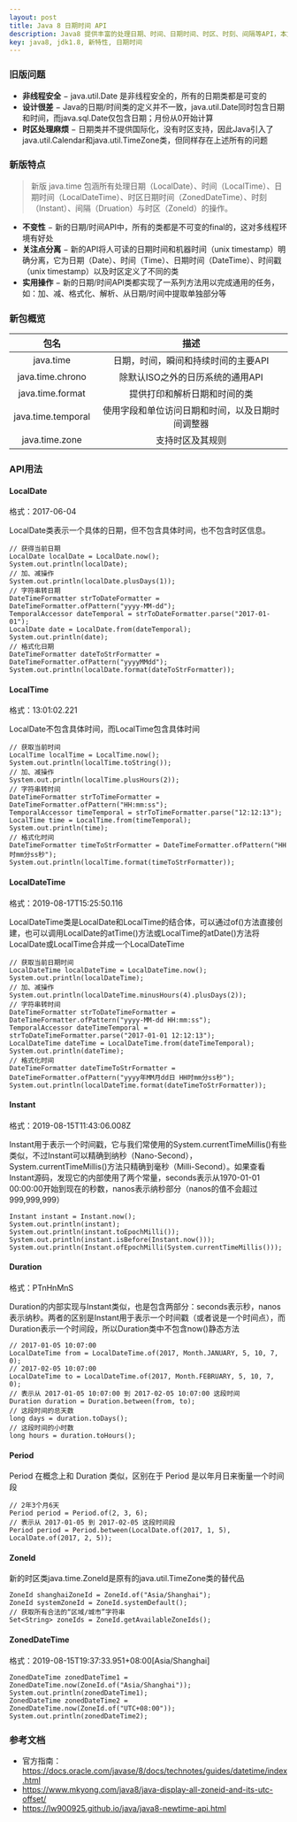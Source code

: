 ```yaml
---
layout: post
title: Java 8 日期时间 API
description: Java8 提供丰富的处理日期、时间、日期时间、时区、时刻、间隔等API，本文做简单总结归纳
key: java8, jdk1.8, 新特性, 日期时间
---
```


### 旧版问题

- **非线程安全** − java.util.Date 是非线程安全的，所有的日期类都是可变的
- **设计很差** − Java的日期/时间类的定义并不一致，java.util.Date同时包含日期和时间，而java.sql.Date仅包含日期；月份从0开始计算
- **时区处理麻烦** − 日期类并不提供国际化，没有时区支持，因此Java引入了java.util.Calendar和java.util.TimeZone类，但同样存在上述所有的问题

### 新版特点
> 新版 java.time 包涵所有处理日期（LocalDate）、时间（LocalTime）、日期时间（LocalDateTime）、时区日期时间（ZonedDateTime）、时刻（Instant）、间隔（Druation）与时区（ZoneId）的操作。

- **不变性** − 新的日期/时间API中，所有的类都是不可变的final的，这对多线程环境有好处
- **关注点分离** − 新的API将人可读的日期时间和机器时间（unix timestamp）明确分离，它为日期（Date）、时间（Time）、日期时间（DateTime）、时间戳（unix timestamp）以及时区定义了不同的类
- **实用操作** − 新的日期/时间API类都实现了一系列方法用以完成通用的任务，如：加、减、格式化、解析、从日期/时间中提取单独部分等

### 新包概览

| 包名 | 描述 |
| :----:| :----: |
| java.time | 日期，时间，瞬间和持续时间的主要API |
| java.time.chrono | 除默认ISO之外的日历系统的通用API |
| java.time.format | 提供打印和解析日期和时间的类 |
| java.time.temporal | 使用字段和单位访问日期和时间，以及日期时间调整器 |
| java.time.zone | 支持时区及其规则 |

### API用法

#### LocalDate
格式：2017-06-04

LocalDate类表示一个具体的日期，但不包含具体时间，也不包含时区信息。

```
// 获得当前日期
LocalDate localDate = LocalDate.now();
System.out.println(localDate);
// 加、减操作
System.out.println(localDate.plusDays(1));
// 字符串转日期
DateTimeFormatter strToDateFormatter = DateTimeFormatter.ofPattern("yyyy-MM-dd");
TemporalAccessor dateTemporal = strToDateFormatter.parse("2017-01-01");
LocalDate date = LocalDate.from(dateTemporal);
System.out.println(date);
// 格式化日期
DateTimeFormatter dateToStrFormatter = DateTimeFormatter.ofPattern("yyyyMMdd");
System.out.println(localDate.format(dateToStrFormatter));
```

#### LocalTime
格式：13:01:02.221

LocalDate不包含具体时间，而LocalTime包含具体时间

```
// 获取当前时间
LocalTime localTime = LocalTime.now();
System.out.println(localTime.toString());
// 加、减操作
System.out.println(localTime.plusHours(2));
// 字符串转时间
DateTimeFormatter strToTimeFormatter = DateTimeFormatter.ofPattern("HH:mm:ss");
TemporalAccessor timeTemporal = strToTimeFormatter.parse("12:12:13");
LocalTime time = LocalTime.from(timeTemporal);
System.out.println(time);
// 格式化时间
DateTimeFormatter timeToStrFormatter = DateTimeFormatter.ofPattern("HH时mm分ss秒");
System.out.println(localTime.format(timeToStrFormatter));
```

#### LocalDateTime
格式：2019-08-17T15:25:50.116

LocalDateTime类是LocalDate和LocalTime的结合体，可以通过of()方法直接创建，也可以调用LocalDate的atTime()方法或LocalTime的atDate()方法将LocalDate或LocalTime合并成一个LocalDateTime

```
// 获取当前日期时间
LocalDateTime localDateTime = LocalDateTime.now();
System.out.println(localDateTime);
// 加、减操作
System.out.println(localDateTime.minusHours(4).plusDays(2));
// 字符串转时间
DateTimeFormatter strToDateTimeFormatter = DateTimeFormatter.ofPattern("yyyy-MM-dd HH:mm:ss");
TemporalAccessor dateTimeTemporal = strToDateTimeFormatter.parse("2017-01-01 12:12:13");
LocalDateTime dateTime = LocalDateTime.from(dateTimeTemporal);
System.out.println(dateTime);
// 格式化时间
DateTimeFormatter dateTimeToStrFormatter = DateTimeFormatter.ofPattern("yyyy年MM月dd日 HH时mm分ss秒");
System.out.println(localDateTime.format(dateTimeToStrFormatter));
```

#### Instant
格式：2019-08-15T11:43:06.008Z

Instant用于表示一个时间戳，它与我们常使用的System.currentTimeMillis()有些类似，不过Instant可以精确到纳秒（Nano-Second），System.currentTimeMillis()方法只精确到毫秒（Milli-Second）。如果查看Instant源码，发现它的内部使用了两个常量，seconds表示从1970-01-01 00:00:00开始到现在的秒数，nanos表示纳秒部分（nanos的值不会超过999,999,999）

```
Instant instant = Instant.now();
System.out.println(instant);
System.out.println(instant.toEpochMilli());
System.out.println(instant.isBefore(Instant.now()));
System.out.println(Instant.ofEpochMilli(System.currentTimeMillis()));
```

#### Duration
格式：PTnHnMnS

Duration的内部实现与Instant类似，也是包含两部分：seconds表示秒，nanos表示纳秒。两者的区别是Instant用于表示一个时间戳（或者说是一个时间点），而Duration表示一个时间段，所以Duration类中不包含now()静态方法

```
// 2017-01-05 10:07:00
LocalDateTime from = LocalDateTime.of(2017, Month.JANUARY, 5, 10, 7, 0);
// 2017-02-05 10:07:00
LocalDateTime to = LocalDateTime.of(2017, Month.FEBRUARY, 5, 10, 7, 0);
// 表示从 2017-01-05 10:07:00 到 2017-02-05 10:07:00 这段时间
Duration duration = Duration.between(from, to);
// 这段时间的总天数
long days = duration.toDays();
// 这段时间的小时数
long hours = duration.toHours();
```

#### Period
Period 在概念上和 Duration 类似，区别在于 Period 是以年月日来衡量一个时间段

```
// 2年3个月6天
Period period = Period.of(2, 3, 6);
// 表示从 2017-01-05 到 2017-02-05 这段时间段
Period period = Period.between(LocalDate.of(2017, 1, 5), LocalDate.of(2017, 2, 5));
```

#### ZoneId
新的时区类java.time.ZoneId是原有的java.util.TimeZone类的替代品

```
ZoneId shanghaiZoneId = ZoneId.of("Asia/Shanghai");
ZoneId systemZoneId = ZoneId.systemDefault();
// 获取所有合法的“区域/城市”字符串
Set<String> zoneIds = ZoneId.getAvailableZoneIds();
```

#### ZonedDateTime
格式：2019-08-15T19:37:33.951+08:00[Asia/Shanghai]

```
ZonedDateTime zonedDateTime1 = ZonedDateTime.now(ZoneId.of("Asia/Shanghai"));
System.out.println(zonedDateTime1);
ZonedDateTime zonedDateTime2 = ZonedDateTime.now(ZoneId.of("UTC+08:00"));
System.out.println(zonedDateTime2);
```

### 参考文档
- 官方指南：https://docs.oracle.com/javase/8/docs/technotes/guides/datetime/index.html
- https://www.mkyong.com/java8/java-display-all-zoneid-and-its-utc-offset/
- https://lw900925.github.io/java/java8-newtime-api.html
